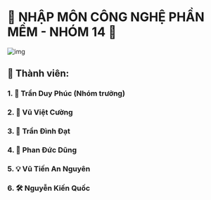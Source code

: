 # 🌟 NHẬP MÔN CÔNG NGHỆ PHẦN MỀM - NHÓM 14 🌟

![img](https://github.com/user-attachments/assets/4d6477c9-7706-4153-80b7-420c8b95919d)

## 🎯 **Thành viên:**

### 1. 🚀 **Trần Duy Phúc** (Nhóm trưởng)  
### 2. 🎨 **Vũ Việt Cường**  
### 3. 🔧 **Trần Đình Đạt**  
### 4. 🎯 **Phan Đức Dũng**  
### 5. 💡 **Vũ Tiến An Nguyên**  
### 6. 🛠️ **Nguyễn Kiến Quốc**
